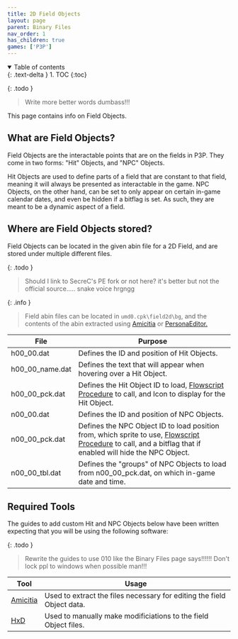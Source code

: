 ```yaml
---
title: 2D Field Objects
layout: page
parent: Binary Files
nav_order: 1
has_children: true
games: ['P3P']
---
```


<details open markdown="block">
  <summary>
    Table of contents
  </summary>
  {: .text-delta }
1. TOC
{:toc}
</details>

{: .todo }
> Write more better words dumbass!!!

This page contains info on Field Objects.

## What are Field Objects?

Field Objects are the interactable points that are on the fields in P3P. They come in two forms: "Hit" Objects, and "NPC" Objects.

Hit Objects are used to define parts of a field that are constant to that field, meaning it will always be presented as interactable in the game. NPC Objects, on the other hand, can be set to only appear on certain in-game calendar dates, and even be hidden if a bitflag is set. As such, they are meant to be a dynamic aspect of a field.

## Where are Field Objects stored?

Field Objects can be located in the given abin file for a 2D Field, and are stored under multiple different files.

{: .todo }
> Should I link to SecreC's PE fork or not here? it's better but not the official source..... snake voice hrgngg

{: .info }
> Field abin files can be located in `umd0.cpk\field2d\bg`, and the contents of the abin extracted using [Amicitia](https://github.com/tge-was-taken/Amicitia) or [PersonaEditor.](https://github.com/Secre-C/PersonaEditor)

| File | Purpose |
|----|----|
| h00_00.dat | Defines the ID and position of Hit Objects. |
| h00_00_name.dat | Defines the text that will appear when hovering over a Hit Object. |
| h00_00_pck.dat | Defines the Hit Object ID to load, [Flowscript Procedure](../../persona-modding-docs/flowscript/) to call, and Icon to display for the Hit Object. |
| n00_00.dat | Defines the ID and position of NPC Objects. |
| n00_00_pck.dat | Defines the NPC Object ID to load position from, which sprite to use, [Flowscript Procedure](../../persona-modding-docs/flowscript/) to call, and a bitflag that if enabled will hide the NPC Object. |
| n00_00_tbl.dat | Defines the "groups" of NPC Objects to load from n00_00_pck.dat, on which in-game date and time. |

## Required Tools

The guides to add custom Hit and NPC Objects below have been written expecting that you will be using the following software:

{: .todo }
> Rewrite the guides to use 010 like the Binary Files page says!!!!!! Don't lock ppl to windows when possible man!!!

| Tool | Usage |
|----|----|
| [Amicitia](https://github.com/tge-was-taken/Amicitia) | Used to extract the files necessary for editing the field Object data. |
| [HxD](https://mh-nexus.de/en/hxd/) | Used to manually make modificiations to the field Object files. |
